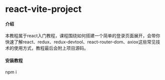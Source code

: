 # react-vite-project

#### 介绍
本教程属于react入门教程，课程围绕如何搭建一个简单的登录页面展开，会带你快速了解react、redux、redux-devtool、react-router-dom、axiox这些常见技术的使用方式，教程最后会附上项目源码。

#### 安装教程

npm i